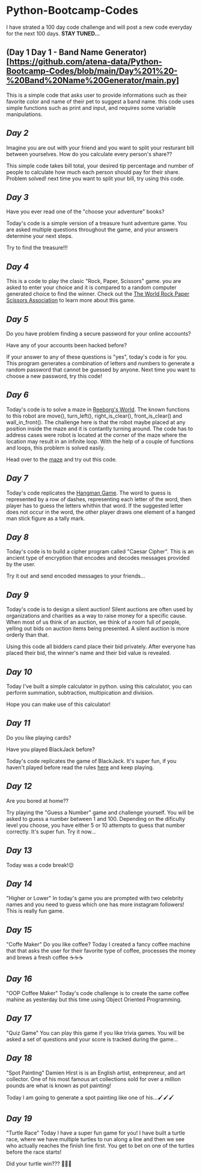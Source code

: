 # Python-Bootcamp-Codes
 I have strated a 100 day code challenge and will post a new code everyday for the next 100 days. 
**STAY TUNED...**

## (Day 1 Day 1 - Band Name Generator)[https://github.com/atena-data/Python-Bootcamp-Codes/blob/main/Day%201%20-%20Band%20Name%20Generator/main.py]
This is a simple code that asks user to provide informations such as their favorite color and name of their pet to suggest a band name. this code uses simple functions such as print and input, and requires some variable manipulations.

## *Day 2*
Imagine you are out with your friend and you want to split your resturant bill between yourselves. How do you calculate every person's share??

This simple code takes bill total, your desired tip percentage and number of people to calculate how much each person should pay for their share. 
Problem solved! next time you want to split your bill, try using this code.

## *Day 3*
Have you ever read one of the "choose your adventure" books?

Today's code is a simple version of a treasure hunt adventure game. You are asked multiple questions throughout the game, and your answers determine your next steps.

Try to find the treasure!!!

## *Day 4*
This is a code to play the clasic "Rock, Paper, Scissors" game. you are asked to enter your choice and it is compared to a random computer generated choice to find the winner. Check out the [The World Rock Paper Scissors Association](https://www.wrpsa.com/) to learn more about this game.

## *Day 5*
Do you have problem finding a secure password for your online accounts?

Have any of your accounts been hacked before?

If your answer to any of these questions is "yes", today's code is for you. This program generates a combination of letters and numbers to generate a random password that cannot be guessed by anyone. Next time you want to choose a new password, try this code!

## *Day 6*
Today's code is to solve a maze in [Reeborg's World](https://reeborg.ca/reeborg.html?lang=en&mode=python&menu=worlds%2Fmenus%2Freeborg_intro_en.json&name=Maze&url=worlds%2Ftutorial_en%2Fmaze1.json). The known functions to this robot are move(), turn_left(), right_is_clear(), front_is_clear() and wall_in_front(). The challenge here is that the robot maybe placed at any position inside the maze and it is contantly turning around. The code has to address cases were robot is located at the corner of the maze where the location may result in an infinite loop. With the help of a couple of functions and loops, this problem is solved easily. 

Head over to the [maze](https://reeborg.ca/reeborg.html?lang=en&mode=python&menu=worlds%2Fmenus%2Freeborg_intro_en.json&name=Maze&url=worlds%2Ftutorial_en%2Fmaze1.json) and try out this code.

## *Day 7*
Today's code replicates the [Hangman Game](https://en.wikipedia.org/wiki/Hangman_(game)). The word to guess is represented by a row of dashes, representing each letter of the word, then player has to guess the letters whithin that word. If the suggested letter does not occur in the word, the other player draws one element of a hanged man stick figure as a tally mark.

## *Day 8*
Today's code is to build a cipher program called "Caesar Cipher". This is an ancient type of encryption that encodes and decodes messages provided by the user.

Try it out and send encoded messages to your friends...

## *Day 9*
Today's code is to design a silent auction! Silent auctions are often used by organizations and charities as a way to raise money for a specific cause. When most of us think of an auction, we think of a room full of people, yelling out bids on auction items being presented. A silent auction is more orderly than that.

Using this code all bidders cand place their bid privately. After everyone has placed their bid, the winner's name and their bid value is revealed.

## *Day 10*
Today I've built a simple calculator in python. using this calculator, you can perform summation, subtraction, multipication and division.

Hope you can make use of this calculator!

## *Day 11*
Do you like playing cards?

Have you played BlackJack before?

Today's code replicates the game of BlackJack. It's super fun, if you haven't played before read the rules [here](https://en.wikipedia.org/wiki/Blackjack) and keep playing.

## *Day 12*
Are you bored at home??

Try playing the "Guess a Number" game and challenge yourself. You will be asked to guess a number between 1 and 100. Depending on the dificulty level you choose, you have either 5 or 10 attempts to guess that number correctly. It's super fun. Try it now...

## *Day 13*
Today was a code break!😌

## *Day 14* 
"Higher or Lower"
In today's game you are prompted with two celebrity names and you need to guess which one has more instagram followers!
This is really fun game.

## *Day 15*
"Coffe Maker"
Do you like coffee? Today I created a fancy coffee machine that that asks the user for their favorite type of coffee, processes the money and brews a fresh coffee ☕☕☕

## *Day 16*
"OOP Coffee Maker"
Today's code challenge is to create the same coffee mahine as yesterday but this time using Object Oriented Programming.

## *Day 17*
"Quiz Game"
You can play this game if you like trivia games. You will be asked a set of questions and your score is tracked during the game...

## *Day 18*
"Spot Painting"
Damien Hirst is is an English artist, entrepreneur, and art collector. One of his most famous art collections sold for over a million pounds are what is known as pot painting!

Today I am going to generate a spot painting like one of his...🖌🖌🖌

## *Day 19*
"Turtle Race"
Today I have a super fun game for you! I have built a turtle race, where we have multiple turtles to run along a line and then we see who actually reaches the finish line first. You get to bet on one of the turtles before the race starts!

Did your turtle win??? 🐢🐢🐢

